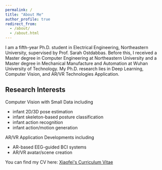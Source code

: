 ```yaml
---
permalink: /
title: "About Me"
author_profile: true
redirect_from: 
  - /about/
  - /about.html
---
```


I am a fifth-year Ph.D. student in Electrical Engineering, Northeastern University, supervised by Prof. Sarah Ostdabbas. Before this, I received a Master degree in Computer Engineering at Northeastern University and a Master degree in Mechanical Manufacture and Automation at Wuhan University of Technology. My Ph.D. research lies in Deep Learning, Computer Vision, and AR/VR Technologies Application. 


Research Interests
---
Computer Vision with Small Data including
- infant 2D/3D pose estimation
- infant skeleton-based posture classification
- infant action recognition
- infant action/motion generation

AR/VR Application Developments including
- AR-based EEG-guided BCI systems
- AR/VR avatar/scene creation


You can find my CV here: [Xiaofei's Curriculum Vitae](../assests/CV_Xiaofei_Huang_2024.pdf)
